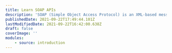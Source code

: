 ```yaml
---
title: Learn SOAP APIs
description: 'SOAP (Simple Object Access Protocol) is an XML-based messaging protocol for transferring information.'
publishedDate: 2021-09-22T17:49:44.101Z
lastModifiedDate: 2021-09-22T16:42:00.638Z
draft: false
coverImage: ''
modules:
    - source: introduction
---
```

